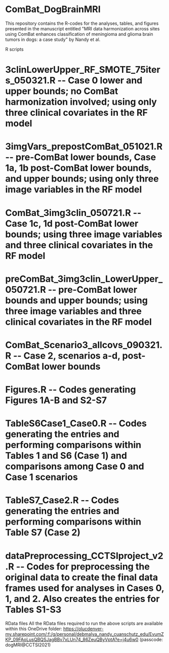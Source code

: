 # ComBat_DogBrainMRI
This repository contains the R-codes for the analyses, tables, and figures presented in the manuscript entitled "MRI data harmonization across sites using ComBat enhances classification of meningioma and glioma brain tumors in dogs: a case study" by Nandy et al.

R scripts
# 3clinLowerUpper_RF_SMOTE_75iters_050321.R -- Case 0 lower and upper bounds; no ComBat harmonization involved; using only three clinical covariates in the RF model 
# 3imgVars_prepostComBat_051021.R -- pre-ComBat lower bounds, Case 1a, 1b post-ComBat lower bounds, and upper bounds; using only three image variables in the RF model
# ComBat_3img3clin_050721.R -- Case 1c, 1d post-ComBat lower bounds; using three image variables and three clinical covariates in the RF model
# preComBat_3img3clin_LowerUpper_050721.R -- pre-ComBat lower bounds and upper bounds; using three image variables and three clinical covariates in the RF model
# ComBat_Scenario3_allcovs_090321.R -- Case 2, scenarios a-d, post-ComBat lower bounds
# Figures.R -- Codes generating Figures 1A-B and S2-S7
# TableS6Case1_Case0.R -- Codes generating the entries and performing comparisons within Tables 1 and S6 (Case 1) and comparisons among Case 0 and Case 1 scenarios
# TableS7_Case2.R -- Codes generating the entries and performing comparisons within Table S7 (Case 2)
# dataPreprocessing_CCTSIproject_v2.R -- Codes for preprocessing the original data to create the final data frames used for analyses in Cases 0, 1, and 2. Also creates the entries for Tables S1-S3

RData files
All the RData files required to run the above scripts are available within this OneDrive folder: https://olucdenver-my.sharepoint.com/:f:/g/personal/debmalya_nandy_cuanschutz_edu/EvumZKP_09FAoLusQBQSJagBBv7xLUn74_86ZeuQByVptA?e=j4u6w0 (passcode: dogMRI@CCTSI2021)
